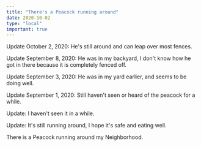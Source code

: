 ```yaml
---
title: "There's a Peacock running around"
date: 2020-10-02
type: "local"
important: true
---
```


Update October 2, 2020: He's still around and can leap over most fences.

Update September 8, 2020: He was in my backyard, I don't know how he got in there
because it is completely fenced off.

Update September 3, 2020: He was in my yard earlier, and seems to be doing well.

Update September 1, 2020: Still haven't seen or heard of the peacock for a while.

Update: I haven't seen it in a while.

Update: It's still running around, I hope it's safe and eating well. 

There is a Peacock running around my Neighborhood.
